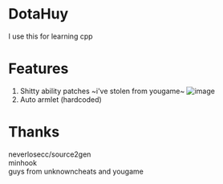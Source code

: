 # DotaHuy
I use this for learning cpp

# Features
1. Shitty ability patches ~i've stolen from yougame~
![image](https://github.com/user-attachments/assets/82da75b8-f27d-4508-9473-7df5ef257489)
2. Auto armlet (hardcoded)

# Thanks
neverlosecc/source2gen\
minhook\
guys from unknowncheats and yougame
